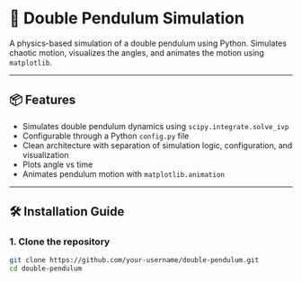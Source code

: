 # 🎢 Double Pendulum Simulation

A physics-based simulation of a double pendulum using Python. Simulates chaotic motion, visualizes the angles, and animates the motion using `matplotlib`.

---

## 📦 Features

- Simulates double pendulum dynamics using `scipy.integrate.solve_ivp`
- Configurable through a Python `config.py` file
- Clean architecture with separation of simulation logic, configuration, and visualization
- Plots angle vs time
- Animates pendulum motion with `matplotlib.animation`

---

## 🛠️ Installation Guide

### 1. Clone the repository

```bash
git clone https://github.com/your-username/double-pendulum.git
cd double-pendulum
